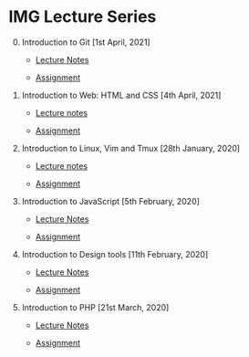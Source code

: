 # IMG Lecture Series

0. Introduction to Git [1st April, 2021]

   - [Lecture Notes](https://imgiitroorkee.github.io/img-2020-lecture-series/Lecture%200:%20Introduction%20to%20Git/Lecture%20notes.html)

   - [Assignment](https://docs.google.com/document/d/1U70rP_ilVplHdTxxKXxmQtR99EACpiE1aRe-9ilijUE/edit?usp=sharing)

1. Introduction to Web: HTML and CSS [4th April, 2021]

   - [Lecture notes](https://imgiitroorkee.github.io/img-2020-lecture-series/Lecture%201:%20Intro%20to%20Web:%20HTML+CSS/Lecture%20notes.html)

   - [Assignment](https://docs.google.com/document/d/1RaevEm3ue_DMULvtQfcvDB_qF3NczenSsCZjSOs2omc/edit?usp=sharing)

2. Introduction to Linux, Vim and Tmux [28th January, 2020]

   - [Lecture notes](https://imgiitroorkee.github.io/img-2020-lecture-series/Lecture%202:%20Introduction%20to%20Linux,%20Vim%20and%20Tmux/Lecture%20notes.html)

   - [Assignment](https://docs.google.com/document/d/1eoKswixrc9RRyy-roJITxaQPoWZMWNvzj5rt2zkKGxI/edit?usp=sharing)

3. Introduction to JavaScript [5th February, 2020]

   - [Lecture Notes](https://imgiitroorkee.github.io/img-2020-lecture-series/Lecture%204:%20Introduction%20to%20JavaScript/Lecture%20notes.html)

   - [Assignment](https://docs.google.com/document/d/1-LY-rbIfNNNHC-MdXCWPJSeN9I5QFeG53T4gsKfS1II/edit?usp=sharing)

4. Introduction to Design tools [11th February, 2020]

   - [Lecture Notes](https://imgiitroorkee.github.io/img-2020-lecture-series/Lecture%205:%20Introduction%20to%20Design%20Tools/Lecture%20notes.pdf)

   - [Assignment](https://docs.google.com/presentation/d/1rV_Sv7afWwGYFwVuhxZbrNPR3X7Eh96vVlEXrb8QFT0/edit?usp=sharing)

5. Introduction to PHP [21st March, 2020]

   - [Lecture Notes](https://imgiitroorkee.github.io/img-2020-lecture-series/Lecture%208:%20Introduction%20to%20PHP/Lecture%20notes.html)

   - [Assignment](https://docs.google.com/document/d/1gOpzJXjw3umbQWlO2QF7QgCdvX1smBH94Z-dE_C-ftM/edit?usp=sharing)
